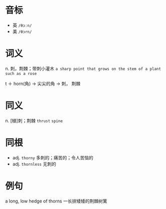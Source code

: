 # 音标

- 英 `/θɔːn/`
- 美 `/θɔrn/`

# 词义

n. 刺，荆棘；带刺小灌木
`a sharp point that grows on the stem of a plant such as a rose`



t ＋ horn(角) → 尖尖的角 → 刺， 荆棘

# 同义

n. [植]刺；荆棘
`thrust` `spine`

# 同根

- adj. `thorny` 多刺的；痛苦的；令人苦恼的
- adj. `thornless` 无刺的

# 例句

a long, low hedge of thorns
一长排矮矮的荆棘树篱


